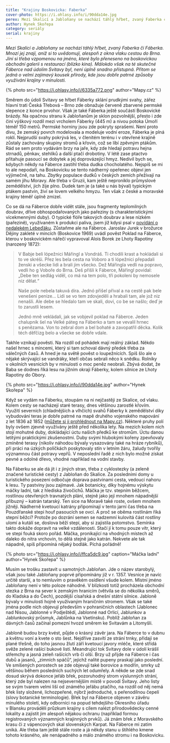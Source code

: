 ```yaml
---
title: "Krajiny Boskovicka: Faberka"
cover-photo: https://i.ohlasy.info/i/90dda14e.jpg
perex: Mezi Skalicí a Jabloňany se nachází táhlý hřbet, zvaný Faberka či Fáberka. Mnozí jej znají, aniž si to uvědomují, alespoň z okna vlaku cestou do Brna. Málokdo však na té skutečné Fáberce nad údolím Svitavy byl, není úplně snadno přístupná.
author: Hynek Skořepa
category: seriály
serial: krajiny
---
```


*Mezi Skalicí a Jabloňany se nachází táhlý hřbet, zvaný Faberka či Fáberka. Mnozí jej znají, aniž si to uvědomují, alespoň z okna vlaku cestou do Brna. Jiní si třeba vzpomenou na jméno, které bylo přeneseno na boskovickou obchodní galerii s restaurací (blízko kina). Málokdo však na té skutečné Fáberce nad údolím Svitavy byl, není úplně snadno přístupná. Přitom se jedná o velmi zajímavý kousek přírody, kde jsou dobře patrné způsoby využívání krajiny v minulosti.*

{% photo src="https://i.ohlasy.info/i/6335a772.png" author="Mapy.cz" %}

Směrem do údolí Svitavy se hřbet Fáberky sklání prudkými svahy, zářez hlavní trati Česká Třebová – Brno zde obnažuje červeně zbarvené permské slepence z konce prvohor. Však je také Fáberka ještě součástí Boskovické brázdy. Na opačnou stranu k Jabloňanům je sklon pozvolnější, přesto i zde činí výškový rozdíl mezi vrcholem Fáberky (445 m) a nivou potoka Úmoří téměř 150 metrů. Permské horniny jsou zde pokryty sprašemi. Není proto divu, že zemský povrch modelovala a modeluje vodní eroze, Fáberka je plná roklí. Nejprudší svahy pokrývá les, v členitém terénu i v otevřené krajině zůstaly zachovány skupiny stromů a křovin, což se líbí zpěvným ptákům. Rád se sem proto vydávám brzy na jaře, kdy zde hledají potravu hejna strnadů, pěnkav, stehlíků a další ptačí drobotiny. V létě zase ptactvo přitahuje pasoucí se dobytek a jej doprovázející hmyz. Nedivil bych se, kdybych někdy na Fáberce zastihl třeba dudka chocholatého. Nejspíš se mi to ale nepodaří, na Boskovicku se tento nádherný opeřenec objeví jen výjimečně, na tahu. Zbytky populace dudků v českých zemích přežívají na samém jihu Moravy. Ale třeba v Gruzii, kam ještě neproniklo průmyslové zemědělství, jich žije plno. Dudek tam je (a také u nás býval) typickým ptákem pastvin, živí se lovem velkého hmyzu. Ten však z české a moravské krajiny téměř úplně zmizel.

Co se dá na Fáberce dobře vidět stále, jsou fragmenty teplomilných doubrav, dříve obhospodařovaných jako pařeziny (s charakteristickými vícekmennými duby). O typické flóře takových doubrav a lese nízkém (pařezině), využívaném k produkci paliva, jsem již kdysi psal v [povídání o nedalekém Lebeďáku](https://ohlasy.info/clanky/2018/01/lebedak.html). Zůstaňme ale na Fáberce. Jaroslav Jurek v brožurce Dějiny zakleté v mincích (Boskovice 1969) uvádí pověst Poklad na Fáberce, kterou v boskovickém nářečí vypravoval Alois Borek ze Lhoty Rapotiny (narozený 1872):

> V Babje beli lópežnici Mářingl a Vondráš. Ti chodili krast a hokládali si to ve skréši. Přez les bela cesta na Voboro  a ti lópežnici přepadali ženski a všecke lidi a brali jim všecko. Dež Mářingla vedli na popravo, vedli ho g Voboře do Brna. Deš přišli k Fáberce, Mářingl povidal: „Debe ten sedlág viděl, co má na tem polo, tři pokoleni by nemosele niz dělat.“
>
> Naše pole nebela takuvá dira. Jednó přišel přival a na cestě pak bele venešeni penize… Lidi se vo tem zdovjeděli a hrabali tam, ale jož niz nenašli. Ale debe se hledalo tam ve skali, dovi, co be se našlo; deď je to zarustli lesem.
>
> Jednó mně vekládali, jak se vobjevil poklad na Fáberce. Jeden chalupnik šel na Velké páteg na Fáberko a tam se vevalil hrnec s penězama. Von to zebral dom a bel bohaté a zavopatřil děcka. Kolik téch děfčizg belo a všecke se dobře vdale. 

Takhle vznikají pověsti. Na rozdíl od pohádek mají reálný základ. Někdo našel hrnec s mincemi, který si tam schoval dávný předek třeba za válečných časů. A hned je na světě pověst o loupežnících. Spíš šlo ale o nějaké skrývající se vandráky, kteří občas sebrali něco k snědku. Rolníky v okolních vesnicích by v minulosti o moc peněz neobrali. Zbývá dodat, že Baba se dodnes říká lesu na jižním okraji Fáberky, kolem silnice ze Lhoty Rapotiny do Obory.

{% photo src="https://i.ohlasy.info/i/90dda14e.jpg" author="Hynek Skořepa" %}

Když se vydám na Fáberku, stoupám na ni nejčastěji ze Skalice, od vlaku. Kolem cesty se nacházejí staré terasy, dnes většinou zarostlé křovím. Využití severních (chladnějších a vlhčích) svahů Fáberky k zemědělství díky vybudování teras je dobře patrné na mapě druhého vojenského mapování z let 1836 až 1852 ([můžete si ji prohlédnout na Mapy.cz](https://mapy.cz/19stoleti?x=16.6169846&y=49.4556084&z=15&source=base&id=1903500)). Některé pruhy polí byly ovšem zjevně využívány ještě před několika lety. Na mezích kolem nich stojí mohutné duby, dokládající úctu našich předků ke stromům. Úctu danou letitými praktickými zkušenostmi. Duby svými hlubokými kořeny zpevňovaly zmíněné terasy (nikoliv náhodou bývaly vysazovány také na hráze rybníků), při práci na úzkých políčkách poskytovaly stín v letním žáru, žaludy tvořily významnou část potravy vepřů. V neposlední řadě z nich bylo možné získat pevné a odolné dřevo, vhodné například na vodní stavby.

Na Fáberku se ale dá jít i z jiných stran, třeba z cyklostezky (a zeleně značené turistické cesty) z Jabloňan do Skalice. Za posledními domy u turistického posezení odbočuje doprava pastvinami cesta, vedoucí nahoru k lesu. Ty pastviny jsou zajímavé. Jak botanicky, díky hojnému výskytu máčky ladní, tak z hlediska živočichů. Máčka je tzv. stepním běžcem, rostlinou otevřených travnatých plání, stejně jako její mnohem nápadnější příbuzný – katrán tatarský. Ten sice na Moravě také roste, ovšem mnohem jižněji. Nádherně kvetoucí katrány připomínají v tento jarní čas třeba na Pouzdřanské stepi houf pasoucích se ovcí. A proč se oběma rostlinám říká stepní běžci? Protože po dozrání semen se nadzemní kulovitá část rostliny ulomí a kutálí se, doslova běží stepí, aby si zajistila potomstvo. Semínka takto dokáže dopravit na velké vzdálenosti. Stačí jí k tomu pouze vítr, který ve stepi fouká skoro pořád. Máčka, pronikající na vhodných místech až daleko do nitra vrchovin, to dělá stejně jako katrán. Nekvete ale tak nápadně, spíš připomíná nějaký bodlák. Píchá pořádně!

{% photo src="https://i.ohlasy.info/i/ffca5dc9.jpg" caption="Máčka ladní" author="Hynek Skořepa" %}

Musím se trošku zastavit u samotných Jabloňan. Jde o název starobylý, však jsou také Jabloňany poprvé připomínány již v r. 1357. Vesnice je navíc určitě starší, a to nemluvím o pravěkém osídlení všude kolem. Místní jméno Jabloňany není v této poloze náhodné. V blízkosti totiž procházela obchodní stezka z Brna na sever k zemským hranicím (větvila se do několika směrů, do Kladska a do Čech), pozdější císařská a dnešní státní silnice. Jabloně bývaly v minulosti hojně využívaným hraničním stromem. Však se také jména podle nich objevují především v pohraničních oblastech (Jablonec nad Nisou, Jablonné v Podještědí, Jablonné nad Orlicí, Jablunkov a Jablunkovský průsmyk, Jablůnka na Vsetínsku). Poblíž Jabloňan za dávných časů začínal pomezní hvozd směrem ke Svitavám a Litomyšli.

Jabloně budou brzy kvést, půjde o krásný závěr jara. Na Fáberce to v dubnu a květnu voní a kvete o sto šest. Nejdříve zasvítí ze strání trnky, přidají se plané třešně, do toho jasnou žlutí září kvetoucí javory mléče, které střídá svěže zelené rašící bukové listí. Meandrující tok Svitavy dole v údolí krášlí střemchy a jasná zeleň rašících vrb či olší. Brzy už přijde na Fáberce i čas dubů a jasanů, „zimních spáčů“, jejichž nalité pupeny praskají jako poslední. Ve smíšených porostech se zde objevují také borovice a modřín, smrky už většinou během posledních suchých let odumřely. A někde se zde snad dosud skrývá dokonce jeřáb břek, pozoruhodný strom výslunných strání, který zde byl nalezen na nejsevernějším místě v povodí Svitavy. Jeho listy se svým tvarem velmi liší od známého jeřábu ptačího, na rozdíl od něj nemá břek listy složené, lichozpeřené, nýbrž jednoduché, s peřenodílnou čepelí (slovy botanické terminologie). Břek byl na Fáberce objeven v závěru minulého století, kdy odborníci na popud tehdejšího Okresního úřadu v Blansku prováděli průzkum krajiny s cílem nalézt přírodovědecky cenné lokality a zajistit jim alespoň nějakou ochranu (například formou registrovaných významných krajinných prvků). Já znám břek z Moravského krasu či z vápencových skal slovenských Karpat. Na Fáberce mi zatím uniká. Ale třeba tam ještě stále roste a já někdy stanu u štíhlého kmene tohoto krásného, ale nenápadného a málo známého stromu i na Boskovicku.
